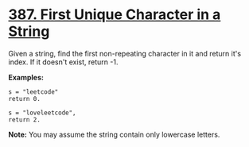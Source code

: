 # [387. First Unique Character in a String](https://leetcode.com/problems/first-unique-character-in-a-string/)

Given a string, find the first non-repeating character in it and return it's index. If it doesn't exist, return -1.

**Examples:**

    s = "leetcode"
    return 0.

    s = "loveleetcode",
    return 2.

**Note:** You may assume the string contain only lowercase letters.
